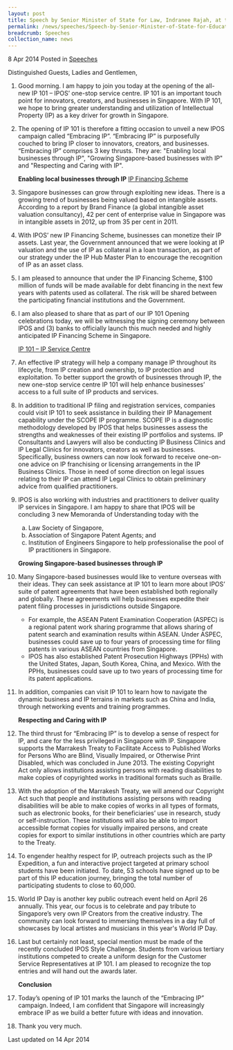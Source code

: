 ```yaml
---
layout: post
title: Speech by Senior Minister of State for Law, Indranee Rajah, at the Official Opening of IP 101
permalink: /news/speeches/Speech-by-Senior-Minister-of-State-for-Education-and-Law-Ms-Indranee-Rajah-at-the-Official-Opening-of-IP-101-on-Tuesday-8th-April-2014-at-Manulife-Centre
breadcrumb: Speeches
collection_name: news
---
```


8 Apr 2014 Posted in [Speeches](/news/speeches)

Distinguished Guests, Ladies and Gentlemen,


 1. Good morning. I am happy to join you today at the opening of the all-new IP 101 – IPOS’ one-stop service centre.  IP 101 is an important touch point for innovators, creators, and businesses in Singapore. With IP 101, we hope to bring greater understanding and utilization of Intellectual Property (IP) as a key driver for growth in Singapore.  

 2. The opening of IP 101 is therefore a fitting occasion to unveil a new IPOS campaign called “Embracing IP”.  “Embracing IP” is purposefully couched to bring IP closer to innovators, creators, and businesses.  “Embracing IP” comprises 3 key thrusts.  They are: "Enabling local businesses through IP", "Growing Singapore-based businesses with IP" and "Respecting and Caring with IP".   
    
    **Enabling local businesses through IP**
    <u>IP Financing Scheme</u> 

 3. Singapore businesses can grow through exploiting new ideas. There is a growing trend of businesses being valued based on intangible assets. According to a report by Brand Finance (a global intangible asset valuation consultancy), 42 per cent of enterprise value in Singapore was in intangible assets in 2012, up from 35 per cent in 2011.   

 4. With IPOS’ new IP Financing Scheme, businesses can monetize their IP assets.  Last year, the Government announced that we were looking at IP valuation and the use of IP as collateral in a loan transaction, as part of our strategy under the IP Hub Master Plan to encourage the recognition of IP as an asset class.


 5. I am pleased to announce that under the IP Financing Scheme, $100 million of funds will be made available for debt financing in the next few years with patents used as collateral.  The risk will be shared between the participating financial institutions and the Government.


 6. I am also pleased to share that as part of our IP 101 Opening celebrations today, we will be witnessing the signing ceremony between IPOS and (3) banks to officially launch this much needed and highly anticipated IP Financing Scheme in Singapore.

    <u>IP 101 – IP Service Centre</u>


 7. An effective IP strategy will help a company manage IP throughout its lifecycle, from IP creation and ownership, to IP protection and exploitation.  To better support the growth of businesses through IP, the new one-stop service centre IP 101 will help enhance businesses’ access to a full suite of IP products and services.  


 8. In addition to traditional IP filing and registration services, companies could visit IP 101 to seek assistance in building their IP Management capability under the SCOPE IP programme.  SCOPE IP is a diagnostic methodology developed by IPOS that helps businesses assess the strengths and weaknesses of their existing IP portfolios and systems.  IP Consultants and Lawyers will also be conducting IP Business Clinics and IP Legal Clinics for innovators, creators as well as businesses. Specifically, business owners can now look forward to receive one-on-one advice on IP franchising or licensing arrangements in the IP Business Clinics. Those in need of some direction on legal issues relating to their IP can attend IP Legal Clinics to obtain preliminary advice from qualified practitioners.


 9. IPOS is also working with industries and practitioners to deliver quality IP services in Singapore. I am happy to share that IPOS will be concluding 3 new Memoranda of Understanding today with the
    <ol style="list-style-type: lower-alpha">
    <li>Law Society of Singapore, </li>
    <li>Association of Singapore Patent Agents; and </li>
    <li>Institution of Engineers Singapore
    to help professionalise the pool of IP practitioners in Singapore. </li>
    </ol>
    
    **Growing Singapore-based businesses through IP**


10. Many Singapore-based businesses would like to venture overseas with their ideas. They can seek assistance at IP 101 to learn more about IPOS’ suite of patent agreements that have been established both regionally and globally.  These agreements will help businesses expedite their patent filing processes in jurisdictions outside Singapore.  
    <ul>
    <li>For example, the ASEAN Patent Examination Cooperation (ASPEC) is a regional patent work sharing programme that allows sharing of     patent search and examination results within ASEAN.  Under ASPEC, businesses could save up to four years of processing time for         filing patents in various ASEAN countries from Singapore.  </li>
    <li>IPOS has also established Patent Prosecution Highways (PPHs) with the United States, Japan, South Korea, China, and Mexico.         With the PPHs, businesses could save up to two years of processing time for its patent applications.  </li>
    </ul>



11. In addition, companies can visit IP 101 to learn how to navigate the dynamic business and IP terrains in markets such as China and India, through networking events and training programmes.

    **Respecting and Caring with IP**


12. The third thrust for “Embracing IP” is to develop a sense of respect for IP, and care for the less privileged in Singapore with IP.  Singapore supports the Marrakesh Treaty to Facilitate Access to Published Works for Persons Who are Blind, Visually Impaired, or Otherwise Print Disabled, which was concluded in June 2013. The existing Copyright Act only allows institutions assisting persons with reading disabilities to make copies of copyrighted works in traditional formats such as Braille.  


13. With the adoption of the Marrakesh Treaty, we will amend our Copyright Act such that people and institutions assisting persons with reading disabilities will be able to make copies of works in all types of formats, such as electronic books, for their beneficiaries’ use in research, study or self-instruction. These institutions will also be able to import accessible format copies for visually impaired persons, and create copies for export to similar institutions in other countries which are party to the Treaty.


14. To engender healthy respect for IP, outreach projects such as the IP Expedition, a fun and interactive project targeted at primary school students have been initiated.  To date, 53 schools have signed up to be part of this IP education journey, bringing the total number of participating students to close to 60,000.


15. World IP Day is another key public outreach event held on April 26 annually. This year, our focus is to celebrate and pay tribute to Singapore’s very own IP Creators from the creative industry. The community can look forward to immersing themselves in a day full of showcases by local artistes and musicians in this year's World IP Day.


16. Last but certainly not least, special mention must be made of the recently concluded IPOS Style Challenge.  Students from various tertiary institutions competed to create a uniform design for the Customer Service Representatives at IP 101. I am pleased to recognize the top entries and will hand out the awards later.
    
    **Conclusion**


17. Today’s opening of IP 101 marks the launch of the “Embracing IP” campaign. Indeed, I am confident that Singapore will increasingly embrace IP as we build a better future with ideas and innovation.     


18. Thank you very much.

<p class="right-side-updated">Last updated on 14 Apr 2014</p>
